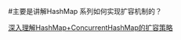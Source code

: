 #主要是讲解HashMap 系列如何实现扩容机制的？

[深入理解HashMap+ConcurrentHashMap的扩容策略](https://comwww.cnblogs.com/lfs2640666960/p/9621461.html)
